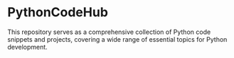 # PythonCodeHub
This repository serves as a comprehensive collection of Python code snippets and projects, covering a wide range of essential topics for Python development. 
